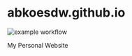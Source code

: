 # abkoesdw.github.io
![example workflow](https://github.com/abkoesdw/abkoesdw.github.io/actions/workflows/gh-pages.yml)

My Personal Website
